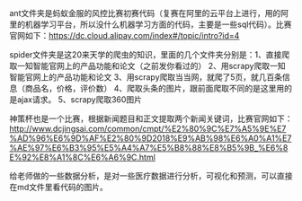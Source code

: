 ant文件夹是蚂蚁金服的风控比赛初赛代码（复赛在阿里的云平台上进行，用的阿里的机器学习平台，所以没什么机器学习方面的代码，主要是一些sql代码）。比赛官网如下：https://dc.cloud.alipay.com/index#/topic/intro?id=4

spider文件夹是这20来天学的爬虫的知识，里面的几个文件夹分别是：1、直接爬取一知智能官网上的产品功能和论文（之前发你看过的） 2、用scrapy爬取一知智能官网上的产品功能和论文 3、用scrapy爬取当当网，就爬了5页，就几百条信息（商品名，价格，评价数） 4、爬取头条的图片，跟前面爬取不同的是这里用的是ajax请求。 5、scrapy爬取360图片

神策杯也是一个比赛，根据新闻题目和正文提取两个新闻关键词，比赛官网如下：http://www.dcjingsai.com/common/cmpt/%E2%80%9C%E7%A5%9E%E7%AD%96%E6%9D%AF%E2%80%9D2018%E9%AB%98%E6%A0%A1%E7%AE%97%E6%B3%95%E5%A4%A7%E5%B8%88%E8%B5%9B_%E6%8E%92%E8%A1%8C%E6%A6%9C.html

给老师做的一些数据分析，是对一些医疗数据进行分析，可视化和预测，可以直接在md文件里看代码的图片。
